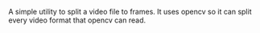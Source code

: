 A simple utility to split a video file to frames.
It uses opencv so it can split every video format that opencv can read.